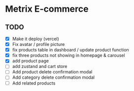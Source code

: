 # Metrix E-commerce

## TODO

- [x] Make it deploy (vercel)
- [x] Fix avatar / profile picture
- [x] fix products table in dashboard / update product function
- [x] fix three products not showing in homepage & carousel
- [x] add product page
- [ ] add zustand and cart store
- [ ] Add product delete confirmation modal
- [ ] Add category delete confirmation modal
- [ ] Add related products
